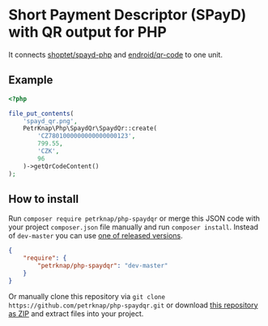 # Short Payment Descriptor (SPayD) with QR output for PHP

It connects [shoptet/spayd-php] and [endroid/qr-code] to one unit.

## Example

```php
<?php

file_put_contents(
    'spayd_qr.png',
    PetrKnap\Php\SpaydQr\SpaydQr::create(
        'CZ7801000000000000000123',
        799.55,
        'CZK',
        96
    )->getQrCodeContent()
);
```


## How to install

Run `composer require petrknap/php-spaydqr` or merge this JSON code with your project `composer.json` file manually and run `composer install`. Instead of `dev-master` you can use [one of released versions].

```json
{
    "require": {
        "petrknap/php-spaydqr": "dev-master"
    }
}
```

Or manually clone this repository via `git clone https://github.com/petrknap/php-spaydqr.git` or download [this repository as ZIP] and extract files into your project.



[one of released versions]:https://github.com/petrknap/php-spaydqr/releases
[this repository as ZIP]:https://github.com/petrknap/php-spaydqr/archive/master.zip




[shoptet/spayd-php]:https://github.com/shoptet/spayd-php
[endroid/qr-code]:https://github.com/endroid/qr-code
